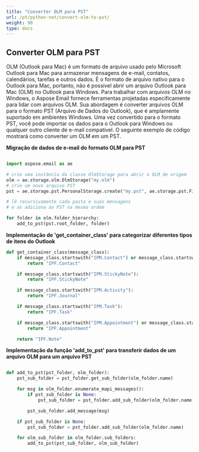 ```yaml
---
title: "Converter OLM para PST"
url: /pt/python-net/convert-olm-to-pst/
weight: 90
type: docs
---
```



## **Converter OLM para PST**

OLM (Outlook para Mac) é um formato de arquivo usado pelo Microsoft Outlook para Mac para armazenar mensagens de e-mail, contatos, calendários, tarefas e outros dados. É o formato de arquivo nativo para o Outlook para Mac, portanto, não é possível abrir um arquivo Outlook para Mac (OLM) no Outlook para Windows. Para trabalhar com arquivos OLM no Windows, o Aspose Email fornece ferramentas projetadas especificamente para lidar com arquivos OLM. Sua abordagem é converter arquivos OLM para o formato PST (Arquivo de Dados do Outlook), que é amplamente suportado em ambientes Windows. Uma vez convertido para o formato PST, você pode importar os dados para o Outlook para Windows ou qualquer outro cliente de e-mail compatível. O seguinte exemplo de código mostrará como converter um OLM em um PST.

**Migração de dados de e-mail do formato OLM para PST**

```py

import aspose.email as ae

# crie uma instância da classe OlmStorage para abrir o OLM de origem
olm = ae.storage.olm.OlmStorage("my.olm")
# crie um novo arquivo PST
pst = ae.storage.pst.PersonalStorage.create("my.pst", ae.storage.pst.FileFormatVersion.UNICODE)

# lê recursivamente cada pasta e suas mensagens
# e as adiciona ao PST na mesma ordem

for folder in olm.folder_hierarchy:
    add_to_pst(pst.root_folder, folder)
```
**Implementação de 'get_container_class' para categorizar diferentes tipos de itens do Outlook**

```py
def get_container_class(message_class):
    if message_class.startswith("IPM.Contact") or message_class.startswith("IPM.DistList"):
        return "IPF.Contact"

    if message_class.startswith("IPM.StickyNote"):
        return "IPF.StickyNote"

    if message_class.startswith("IPM.Activity"):
        return "IPF.Journal"

    if message_class.startswith("IPM.Task"):
        return "IPF.Task"

    if message_class.startswith("IPM.Appointment") or message_class.startswith("IPM.Schedule.meeting"):
        return "IPF.Appointment"

    return "IPF.Note"
```
**Implementação da função 'add_to_pst' para transferir dados de um arquivo OLM para um arquivo PST**

```py

def add_to_pst(pst_folder, olm_folder):
    pst_sub_folder = pst_folder.get_sub_folder(olm_folder.name)

    for msg in olm_folder.enumerate_mapi_messages():
        if pst_sub_folder is None:
            pst_sub_folder = pst_folder.add_sub_folder(olm_folder.name, get_container_class(msg.message_class))

        pst_sub_folder.add_message(msg)

    if pst_sub_folder is None:
        pst_sub_folder = pst_folder.add_sub_folder(olm_folder.name)

    for olm_sub_folder in olm_folder.sub_folders:
        add_to_pst(pst_sub_folder, olm_sub_folder)
```